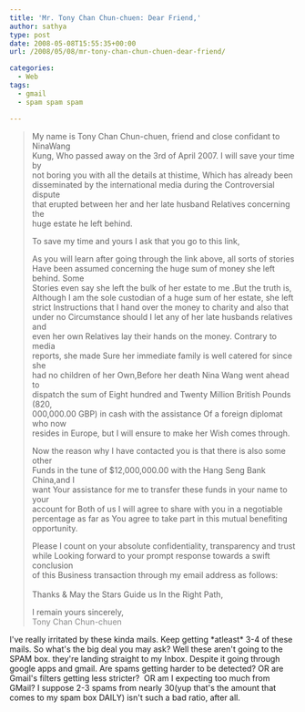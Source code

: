 ```yaml
---
title: 'Mr. Tony Chan Chun-chuen: Dear Friend,'
author: sathya
type: post
date: 2008-05-08T15:55:35+00:00
url: /2008/05/08/mr-tony-chan-chun-chuen-dear-friend/

categories:
  - Web
tags:
  - gmail
  - spam spam spam

---
```

> My name is Tony Chan Chun-chuen, friend and close confidant to NinaWang  
> Kung, Who passed away on the 3rd of April 2007. I will save your time by  
> not boring you with all the details at thistime, Which has already been  
> disseminated by the international media during the Controversial dispute  
> that erupted between her and her late husband Relatives concerning the  
> huge estate he left behind.
> 
> <!--more-->
> 
> To save my time and yours I ask that you go to this link,
> 
> <snip>
> 
> As you will learn after going through the link above, all sorts of stories  
> Have been assumed concerning the huge sum of money she left behind. Some  
> Stories even say she left the bulk of her estate to me .But the truth is,  
> Although I am the sole custodian of a huge sum of her estate, she left  
> strict Instructions that I hand over the money to charity and also that  
> under no Circumstance should I let any of her late husbands relatives and  
> even her own Relatives lay their hands on the money. Contrary to media  
> reports, she made Sure her immediate family is well catered for since she  
> had no children of her Own,Before her death Nina Wang went ahead to  
> dispatch the sum of Eight hundred and Twenty Million British Pounds (820,  
> 000,000.00 GBP) in cash with the assistance Of a foreign diplomat who now  
> resides in Europe, but I will ensure to make her Wish comes through.
> 
> Now the reason why I have contacted you is that there is also some other  
> Funds in the tune of $12,000,000.00 with the Hang Seng Bank China,and I  
> want Your assistance for me to transfer these funds in your name to your  
> account for Both of us I will agree to share with you in a negotiable  
> percentage as far as You agree to take part in this mutual benefiting  
> opportunity.
> 
> Please I count on your absolute confidentiality, transparency and trust  
> while Looking forward to your prompt response towards a swift conclusion  
> of this Business transaction through my email address as follows:  
> <snip>  
> Thanks & May the Stars Guide us In the Right Path,
> 
> I remain yours sincerely,  
> <span style="color: #888888;">Tony Chan Chun-chuen</span>

I've really irritated by these kinda mails. Keep getting \*atleast\* 3-4 of these mails. So what's the big deal you may ask? Well these aren't going to the SPAM box. they're landing straight to my Inbox. Despite it going through google apps and gmail. Are spams getting harder to be detected? OR are Gmail's filters getting less stricter?  OR am I expecting too much from GMail? I suppose 2-3 spams from nearly 30(yup that's the amount that comes to my spam box DAILY) isn't such a bad ratio, after all.

